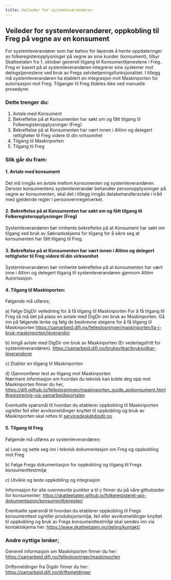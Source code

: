 ```yaml
---
title: Veileder for systemleverandører
---
```


## Veileder for systemleverandører, oppkobling til Freg på vegne av en konsument
For systemleverandører som har behov for løpende å hente oppdateringer av folkeregisteropplysninger på vegne av sine kunder (konsument), tilbyr Skatteetaten fra 1. oktober generell tilgang til Konsumenttjenestene i Freg. 
Freg er basert på at systemleverandøren integrerer sine systemer mot delingstjenestene ved bruk av Fregs selvbetjeningsfunksjonalitet. I tillegg må systemleverandøren ha etablert en integrasjon mot Maskinporten for autorisasjon mot Freg. Tilganger til Freg tildeles ikke ved manuelle prosedyrer.   

### Dette trenger du:
1.	Avtale med Konsument   
2.	Bekreftelse på at Konsumenten har søkt om og fått tilgang til Folkeregisteropplysninger (Freg) 
3.	Bekreftelse på at Konsumenten har vært innen i Altinn og delegert rettigheter til Freg videre til din virksomhet  
4.	Tilgang til Maskinporten 
5.	Tilgang til Freg 

### Slik går du fram:

#### 1.	Avtale med konsument 
Det må inngås en avtale mellom konsumenten og systemleverandøren.  Dersom konsumentens systemleverandør behandler personopplysninger på vegne av konsumenten, skal det i tillegg inngås databehandleravtale i tråd med gjeldende regler i personvernregelverket.

#### 2.	Bekreftelse på at Konsumenten har søkt om og fått tilgang til Folkeregisteropplysninger (Freg) 
Systemleverandøren bør innhente bekreftelse på at Konsument har søkt om tilgang ved bruk av Søknadsskjema for tilgang for å sikre seg at konsumenten har fått tilgang til Freg.

#### 3.	Bekreftelse på at Konsumenten har vært innen i Altinn og delegert rettigheter til Freg videre til din virksomhet  
Systemleverandøren bør innhente bekreftelse på at konsumenten har vært inne i Altinn og delegert tilgang til systemleverandøren gjennom Altinn Autorisasjon. 

#### 4.	Tilgang til Maskinporten:
Følgende må utføres;

a)	Følge DigDir veiledning for å få tilgang til Maskinporten
For å få tilgang til Freg så må det på plass en avtale med DigDir om bruk av Maskinporten. Gå inn på følgende lenke og følg de beskrevne stegene for å få tilgang til Maskinporten https://samarbeid.difi.no/felleslosninger/maskinporten/ta-i-bruk-maskinporten/leverandor

b)	Inngå avtale med DigDir om bruk av Maskinporten (Er vederlagsfritt for systemleverandøren). https://samarbeid.difi.no/bruksvilkar/bruksvilkar-leverandorer

c)	Etabler en tilgang til Maskinporten 

d)	Gjennomfører test av tilgang mot Maskinporten  
Nærmere informasjon om hvordan du teknisk kan koble deg opp mot Maskinporten finner du her, https://difi.github.io/felleslosninger/maskinporten_guide_apikonsument.html#registrering-via-samarbeidsportalen

Eventuelle spørsmål til hvordan du etablerer oppkobling til Maskinporten og/eller feil eller avviksmeldinger knyttet til oppkobling og bruk av Maskinporten skal rettes til  servicedesk@digdir.no

#### 5.	Tilgang til Freg
Følgende må utføres av systemleverandøren;

a)	Lese og sette seg inn i teknisk dokumentasjon om Freg og oppkobling mot Freg 
   
b)	Følge Fregs dokumentasjon for oppkobling og tilgang til Fregs konsumenttestmiljø

c)	Utvikle og teste oppkobling og integrasjon 

Informasjon for alle ovennevnte punkter a til c finner du på våre githubsider for konsumenter: 
https://skatteetaten.github.io/folkeregisteret-api-dokumentasjon/konsumenttjenester/

Eventuelle spørsmål til hvordan du etablerer oppkobling til Fregs konsumenttest og/eller produksjonsmiljø, feil eller avviksmeldinger knyttet til oppkobling og bruk av Fregs konsumenttestmiljø skal sendes inn via kontaktskjema her: https://www.skatteetaten.no/deling/kontakt/

### Andre nyttige lenker;  

Generell informasjon om Maskinporten finner du her: https://samarbeid.difi.no/felleslosninger/maskinporten

Driftsmeldinger fra Digdir finner du her: https://samarbeid.difi.no/driftsmeldinger



